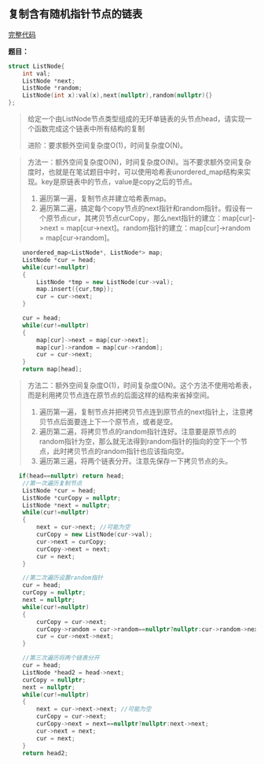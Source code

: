 ## 复制含有随机指针节点的链表
[完整代码](https://github.com/ludandandan/Programmer-interview-guide/blob/master/Chapter00_BasicVideo/copyListWithRandom.cpp)

**题目：**
```c++
struct ListNode{
    int val;
    ListNode *next;
    ListNode *random;
    ListNode(int x):val(x),next(nullptr),random(nullptr){}
};
```
> 给定一个由ListNode节点类型组成的无环单链表的头节点head，请实现一个函数完成这个链表中所有结构的复制
> 
> 进阶：要求额外空间复杂度O(1)，时间复杂度O(N)。

> 方法一：额外空间复杂度O(N)，时间复杂度O(N)。当不要求额外空间复杂度时，也就是在笔试题目中时，可以使用哈希表unordered_map结构来实现。key是原链表中的节点，value是copy之后的节点。
> 1. 遍历第一遍，复制节点并建立哈希表map。
> 2. 遍历第二遍，搞定每个copy节点的next指针和random指针。假设有一个原节点cur，其拷贝节点curCopy，那么next指针的建立：map[cur]->next = map[cur->next]。random指针的建立：map[cur]->random = map[cur->random]。

```c++
    unordered_map<ListNode*, ListNode*> map;
    ListNode *cur = head;
    while(cur!=nullptr)
    {
        ListNode *tmp = new ListNode(cur->val);
        map.insert({cur,tmp});
        cur = cur->next;
    }

    cur = head;
    while(cur!=nullptr)
    {
        map[cur]->next = map[cur->next];
        map[cur]->random = map[cur->random];
        cur = cur->next;
    }
    return map[head];
```

> 方法二：额外空间复杂度O(1)，时间复杂度O(N)。这个方法不使用哈希表，而是利用拷贝节点连在原节点的后面这样的结构来省掉空间。
> 1. 遍历第一遍，复制节点并把拷贝节点连到原节点的next指针上，注意拷贝节点后面要连上下一个原节点，或者是空。
> 2. 遍历第二遍，将拷贝节点的random指针连好。注意要是原节点的random指针为空，那么就无法得到random指针的指向的空下一个节点，此时拷贝节点的random指针也应该指向空。
> 3. 遍历第三遍，将两个链表分开。注意先保存一下拷贝节点的头。

```c++
   if(head==nullptr) return head;
    //第一次遍历复制节点
    ListNode *cur = head;
    ListNode *curCopy = nullptr;
    ListNode *next = nullptr;
    while(cur!=nullptr)
    {
        next = cur->next; //可能为空
        curCopy = new ListNode(cur->val);
        cur->next = curCopy;
        curCopy->next = next;
        cur = next;
    }

    //第二次遍历设置random指针
    cur = head;
    curCopy = nullptr;
    next = nullptr;
    while(cur!=nullptr)
    {
        curCopy = cur->next;
        curCopy->random = cur->random==nullptr?nullptr:cur->random->next;
        cur = cur->next->next;
    }

    //第三次遍历将两个链表分开
    cur = head;
    ListNode *head2 = head->next;
    curCopy = nullptr;
    next = nullptr;
    while(cur!=nullptr)
    {
        next = cur->next->next; //可能为空
        curCopy = cur->next;
        curCopy->next = next==nullptr?nullptr:next->next;
        cur->next = next;
        cur = next;
    }
    return head2;
```